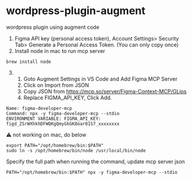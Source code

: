 # wordpress-plugin-augment
wordpress plugin using augment code

1. Figma API key (personal access token), Account Settings> Security Tab> Generate a Personal Access Token. (You can only copy once)
2. Install node in mac to run mcp server
```
brew install node
```
3. 
    1. Goto Augment Settings in VS Code and Add Figma MCP Server
    2. Click on Import from JSON
    3. Copy JSON from https://mcp.so/server/Figma-Context-MCP/GLips
    4. Replace FIGMA_API_KEY, Click Add.
```
Name: figma-developer-mcp
Command: npx -y figma-developer-mcp --stdio
ENVIRONMENT VARIABLE: FIGMA_API_KEY: figd_ZSrWXhkhDFWQKgQmyGkGK8oar01S7_xxxxxxxx
```
⚠️ not working on mac, do below
```
export PATH="/opt/homebrew/bin:$PATH"
sudo ln -s /opt/homebrew/bin/node /usr/local/bin/node
```
Specify the full path when running the command, update mcp server json
```
PATH="/opt/homebrew/bin:$PATH" npx -y figma-developer-mcp --stdio
```




